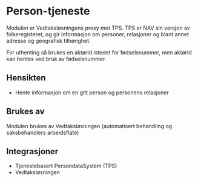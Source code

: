 # Person-tjeneste

Modulen er Vedtaksløsningens proxy mot TPS. TPS er NAV sin versjon av folkeregisteret, og gir informasjon om personer,
relasjoner og blant annet adresse og geografisk tilhørighet.

For uthenting så brukes en aktørId istedet for fødselsnummer, men aktørId kan hentes ved bruk av fødselsnummer.

## Hensikten

* Hente informasjon om en gitt person og personens relasjoner

## Brukes av

Modulen brukes av Vedtaksløsningen (automatisert behandling og saksbehandlers arbeidsflate)

## Integrasjoner

* Tjenestebasert PersondataSystem (TPS)
* Vedtaksløsningen
